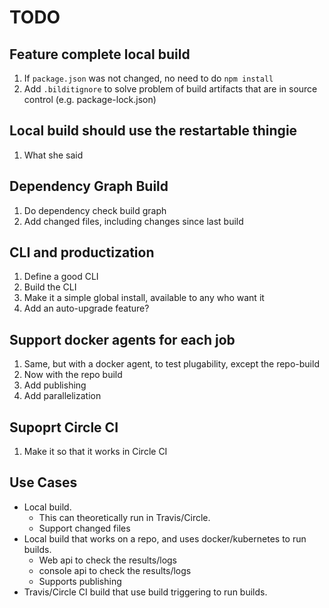 # TODO

## Feature complete local build

1. If `package.json` was not changed, no need to do `npm install`
1. Add `.bilditignore` to solve problem of build artifacts that are in source control (e.g. package-lock.json)

## Local build should use the restartable thingie

1. What she said

## Dependency Graph Build

1. Do dependency check build graph
1. Add changed files, including changes since last build

## CLI and productization

1. Define a good CLI
1. Build the CLI
1. Make it a simple global install, available to any who want it
1. Add an auto-upgrade feature?

## Support docker agents for each job

1. Same, but with a docker agent, to test plugability, except the repo-build
1. Now with the repo build
1. Add publishing
1. Add parallelization

## Supoprt Circle CI

1. Make it so that it works in Circle CI

## Use Cases

* Local build.
  * This can theoretically run in Travis/Circle.
  * Support changed files
* Local build that works on a repo, and uses docker/kubernetes to run builds.
  * Web api to check the results/logs
  * console api to check the results/logs
  * Supports publishing
* Travis/Circle CI build that use build triggering to run builds.
